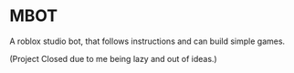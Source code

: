 # MBOT
 A roblox studio bot, that follows instructions and can build simple games.

(Project Closed due to me being lazy and out of ideas.)
